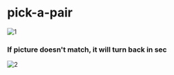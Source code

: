 # pick-a-pair

![1](https://user-images.githubusercontent.com/26092150/43360909-b9399c00-928f-11e8-97f1-a6c2ea81673c.JPG)

### If picture doesn't match, it will turn back in sec

![2](https://user-images.githubusercontent.com/26092150/43360910-b94d4bb0-928f-11e8-9f01-9526e8a8c394.JPG)

